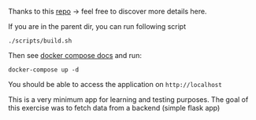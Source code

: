 Thanks to this [repo](https://github.com/tiangolo/flask-frontend-docker) -> feel free to discover more details here.

If you are in the parent dir, you can run following script

`./scripts/build.sh`

Then see [docker compose docs](https://docs.docker.com/compose/) and run:

`docker-compose up -d`

You should be able to access the application on `http://localhost`

This is a very minimum app for learning and testing purposes. 
The goal of this exercise was to fetch data from a backend (simple flask app)